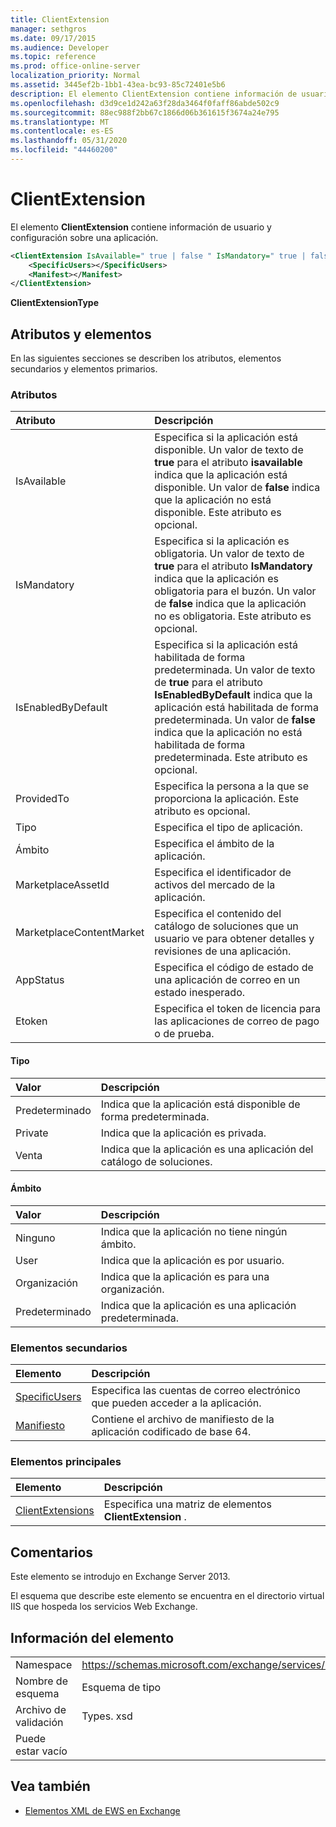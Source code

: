 ```yaml
---
title: ClientExtension
manager: sethgros
ms.date: 09/17/2015
ms.audience: Developer
ms.topic: reference
ms.prod: office-online-server
localization_priority: Normal
ms.assetid: 3445ef2b-1bb1-43ea-bc93-85c72401e5b6
description: El elemento ClientExtension contiene información de usuario y configuración sobre una aplicación.
ms.openlocfilehash: d3d9ce1d242a63f28da3464f0faff86abde502c9
ms.sourcegitcommit: 88ec988f2bb67c1866d06b361615f3674a24e795
ms.translationtype: MT
ms.contentlocale: es-ES
ms.lasthandoff: 05/31/2020
ms.locfileid: "44460200"
---
```

# <a name="clientextension"></a>ClientExtension

El elemento **ClientExtension** contiene información de usuario y configuración sobre una aplicación. 
  
```XML
<ClientExtension IsAvailable=" true | false " IsMandatory=" true | false " IsEnabledByDefault=" true | false " Type="" Scope="" MarketplaceAssetId="" MarketplaceContentMarket="" AppStatus="" Etoken="">
    <SpecificUsers></SpecificUsers>
    <Manifest></Manifest>
</ClientExtension>
```

 **ClientExtensionType**
## <a name="attributes-and-elements"></a>Atributos y elementos

En las siguientes secciones se describen los atributos, elementos secundarios y elementos primarios.
  
### <a name="attributes"></a>Atributos

|**Atributo**|**Descripción**|
|:-----|:-----|
|IsAvailable  <br/> |Especifica si la aplicación está disponible. Un valor de texto de **true** para el atributo **isavailable** indica que la aplicación está disponible. Un valor de **false** indica que la aplicación no está disponible. Este atributo es opcional.  <br/> |
|IsMandatory  <br/> |Especifica si la aplicación es obligatoria. Un valor de texto de **true** para el atributo **IsMandatory** indica que la aplicación es obligatoria para el buzón. Un valor de **false** indica que la aplicación no es obligatoria. Este atributo es opcional.  <br/> |
|IsEnabledByDefault  <br/> |Especifica si la aplicación está habilitada de forma predeterminada. Un valor de texto de **true** para el atributo **IsEnabledByDefault** indica que la aplicación está habilitada de forma predeterminada. Un valor de **false** indica que la aplicación no está habilitada de forma predeterminada. Este atributo es opcional.  <br/> |
|ProvidedTo  <br/> |Especifica la persona a la que se proporciona la aplicación. Este atributo es opcional.  <br/> |
|Tipo  <br/> |Especifica el tipo de aplicación.  <br/> |
|Ámbito  <br/> |Especifica el ámbito de la aplicación.  <br/> |
|MarketplaceAssetId  <br/> |Especifica el identificador de activos del mercado de la aplicación.  <br/> |
|MarketplaceContentMarket  <br/> |Especifica el contenido del catálogo de soluciones que un usuario ve para obtener detalles y revisiones de una aplicación.  <br/> |
|AppStatus  <br/> |Especifica el código de estado de una aplicación de correo en un estado inesperado.  <br/> |
|Etoken  <br/> |Especifica el token de licencia para las aplicaciones de correo de pago o de prueba.  <br/> |
   
#### <a name="type"></a>Tipo

|**Valor**|**Descripción**|
|:-----|:-----|
|Predeterminado  <br/> |Indica que la aplicación está disponible de forma predeterminada.  <br/> |
|Private  <br/> |Indica que la aplicación es privada.  <br/> |
|Venta  <br/> |Indica que la aplicación es una aplicación del catálogo de soluciones.  <br/> |
   
#### <a name="scope"></a>Ámbito

|**Valor**|**Descripción**|
|:-----|:-----|
|Ninguno  <br/> |Indica que la aplicación no tiene ningún ámbito.  <br/> |
|User  <br/> |Indica que la aplicación es por usuario.  <br/> |
|Organización  <br/> |Indica que la aplicación es para una organización.  <br/> |
|Predeterminado  <br/> |Indica que la aplicación es una aplicación predeterminada.  <br/> |
   
### <a name="child-elements"></a>Elementos secundarios

|**Elemento**|**Descripción**|
|:-----|:-----|
|[SpecificUsers](specificusers.md) <br/> |Especifica las cuentas de correo electrónico que pueden acceder a la aplicación.  <br/> |
|[Manifiesto](manifest.md) <br/> |Contiene el archivo de manifiesto de la aplicación codificado de base 64.  <br/> |
   
### <a name="parent-elements"></a>Elementos principales

|**Elemento**|**Descripción**|
|:-----|:-----|
|[ClientExtensions](clientextensions.md) <br/> |Especifica una matriz de elementos **ClientExtension** .  <br/> |
   
## <a name="remarks"></a>Comentarios

Este elemento se introdujo en Exchange Server 2013.
  
El esquema que describe este elemento se encuentra en el directorio virtual IIS que hospeda los servicios Web Exchange.
  
## <a name="element-information"></a>Información del elemento

|||
|:-----|:-----|
|Namespace  <br/> |https://schemas.microsoft.com/exchange/services/2006/types  <br/> |
|Nombre de esquema  <br/> |Esquema de tipo  <br/> |
|Archivo de validación  <br/> |Types. xsd  <br/> |
|Puede estar vacío  <br/> ||
   
## <a name="see-also"></a>Vea también



- [Elementos XML de EWS en Exchange](ews-xml-elements-in-exchange.md)

